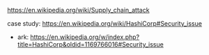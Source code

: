 https://en.wikipedia.org/wiki/Supply_chain_attack

case study: https://en.wikipedia.org/wiki/HashiCorp#Security_issue
- ark: https://en.wikipedia.org/w/index.php?title=HashiCorp&oldid=1169766016#Security_issue
